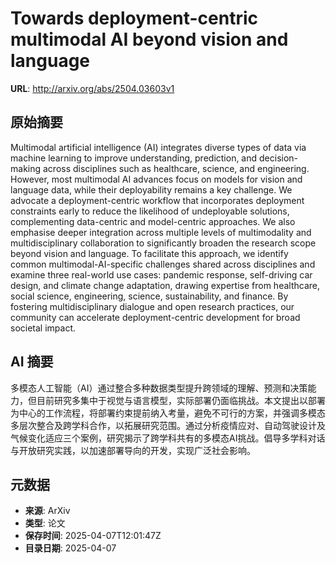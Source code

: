 # Towards deployment-centric multimodal AI beyond vision and language

**URL**: http://arxiv.org/abs/2504.03603v1

## 原始摘要

Multimodal artificial intelligence (AI) integrates diverse types of data via
machine learning to improve understanding, prediction, and decision-making
across disciplines such as healthcare, science, and engineering. However, most
multimodal AI advances focus on models for vision and language data, while
their deployability remains a key challenge. We advocate a deployment-centric
workflow that incorporates deployment constraints early to reduce the
likelihood of undeployable solutions, complementing data-centric and
model-centric approaches. We also emphasise deeper integration across multiple
levels of multimodality and multidisciplinary collaboration to significantly
broaden the research scope beyond vision and language. To facilitate this
approach, we identify common multimodal-AI-specific challenges shared across
disciplines and examine three real-world use cases: pandemic response,
self-driving car design, and climate change adaptation, drawing expertise from
healthcare, social science, engineering, science, sustainability, and finance.
By fostering multidisciplinary dialogue and open research practices, our
community can accelerate deployment-centric development for broad societal
impact.


## AI 摘要

多模态人工智能（AI）通过整合多种数据类型提升跨领域的理解、预测和决策能力，但目前研究多集中于视觉与语言模型，实际部署仍面临挑战。本文提出以部署为中心的工作流程，将部署约束提前纳入考量，避免不可行的方案，并强调多模态多层次整合及跨学科合作，以拓展研究范围。通过分析疫情应对、自动驾驶设计及气候变化适应三个案例，研究揭示了跨学科共有的多模态AI挑战。倡导多学科对话与开放研究实践，以加速部署导向的开发，实现广泛社会影响。

## 元数据

- **来源**: ArXiv
- **类型**: 论文
- **保存时间**: 2025-04-07T12:01:47Z
- **目录日期**: 2025-04-07

